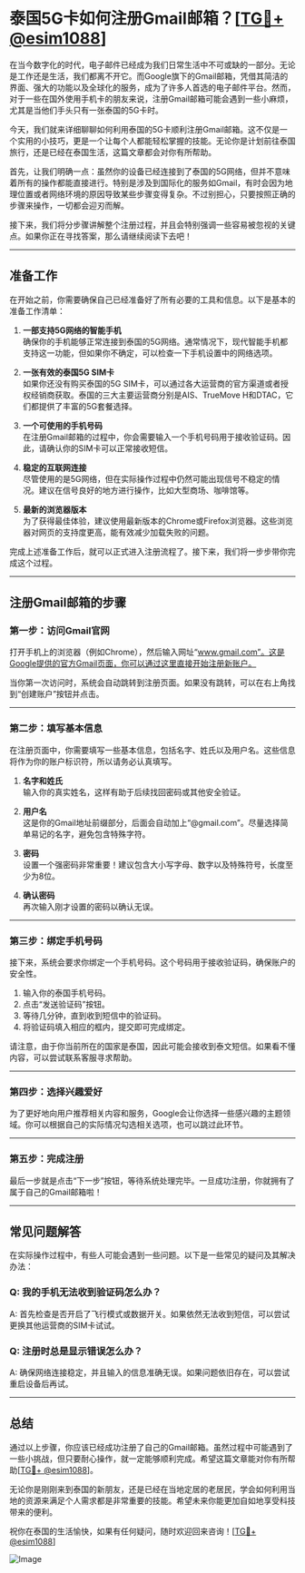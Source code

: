 # 泰国5G卡如何注册Gmail邮箱？[[TG💪+ @esim1088](https://t.me/s/esim1088)]

在当今数字化的时代，电子邮件已经成为我们日常生活中不可或缺的一部分。无论是工作还是生活，我们都离不开它。而Google旗下的Gmail邮箱，凭借其简洁的界面、强大的功能以及全球化的服务，成为了许多人首选的电子邮件平台。然而，对于一些在国外使用手机卡的朋友来说，注册Gmail邮箱可能会遇到一些小麻烦，尤其是当他们手头只有一张泰国的5G卡时。

今天，我们就来详细聊聊如何利用泰国的5G卡顺利注册Gmail邮箱。这不仅是一个实用的小技巧，更是一个让每个人都能轻松掌握的技能。无论你是计划前往泰国旅行，还是已经在泰国生活，这篇文章都会对你有所帮助。

首先，让我们明确一点：虽然你的设备已经连接到了泰国的5G网络，但并不意味着所有的操作都能直接进行。特别是涉及到国际化的服务如Gmail，有时会因为地理位置或者网络环境的原因导致某些步骤变得复杂。不过别担心，只要按照正确的步骤来操作，一切都会迎刃而解。

接下来，我们将分步骤讲解整个注册过程，并且会特别强调一些容易被忽视的关键点。如果你正在寻找答案，那么请继续阅读下去吧！

---

## 准备工作

在开始之前，你需要确保自己已经准备好了所有必要的工具和信息。以下是基本的准备工作清单：

1. **一部支持5G网络的智能手机**  
   确保你的手机能够正常连接到泰国的5G网络。通常情况下，现代智能手机都支持这一功能，但如果你不确定，可以检查一下手机设置中的网络选项。

2. **一张有效的泰国5G SIM卡**  
   如果你还没有购买泰国的5G SIM卡，可以通过各大运营商的官方渠道或者授权经销商获取。泰国的三大主要运营商分别是AIS、TrueMove H和DTAC，它们都提供了丰富的5G套餐选择。

3. **一个可使用的手机号码**  
   在注册Gmail邮箱的过程中，你会需要输入一个手机号码用于接收验证码。因此，请确认你的SIM卡可以正常接收短信。

4. **稳定的互联网连接**  
   尽管使用的是5G网络，但在实际操作过程中仍然可能出现信号不稳定的情况。建议在信号良好的地方进行操作，比如大型商场、咖啡馆等。

5. **最新的浏览器版本**  
   为了获得最佳体验，建议使用最新版本的Chrome或Firefox浏览器。这些浏览器对网页的支持度更高，能有效减少加载失败的问题。

完成上述准备工作后，就可以正式进入注册流程了。接下来，我们将一步步带你完成这个过程。

---

## 注册Gmail邮箱的步骤

### 第一步：访问Gmail官网

打开手机上的浏览器（例如Chrome），然后输入网址“www.gmail.com”。这是Google提供的官方Gmail页面，你可以通过这里直接开始注册新账户。

当你第一次访问时，系统会自动跳转到注册页面。如果没有跳转，可以在右上角找到“创建账户”按钮并点击。

---

### 第二步：填写基本信息

在注册页面中，你需要填写一些基本信息，包括名字、姓氏以及用户名。这些信息将作为你的账户标识符，所以请务必认真填写。

1. **名字和姓氏**  
   输入你的真实姓名，这样有助于后续找回密码或其他安全验证。

2. **用户名**  
   这是你的Gmail地址前缀部分，后面会自动加上“@gmail.com”。尽量选择简单易记的名字，避免包含特殊字符。

3. **密码**  
   设置一个强密码非常重要！建议包含大小写字母、数字以及特殊符号，长度至少为8位。

4. **确认密码**  
   再次输入刚才设置的密码以确认无误。

---

### 第三步：绑定手机号码

接下来，系统会要求你绑定一个手机号码。这个号码用于接收验证码，确保账户的安全性。

1. 输入你的泰国手机号码。
2. 点击“发送验证码”按钮。
3. 等待几分钟，直到收到短信中的验证码。
4. 将验证码填入相应的框内，提交即可完成绑定。

请注意，由于你当前所在的国家是泰国，因此可能会接收到泰文短信。如果看不懂内容，可以尝试联系客服寻求帮助。

---

### 第四步：选择兴趣爱好

为了更好地向用户推荐相关内容和服务，Google会让你选择一些感兴趣的主题领域。你可以根据自己的实际情况勾选相关选项，也可以跳过此环节。

---

### 第五步：完成注册

最后一步就是点击“下一步”按钮，等待系统处理完毕。一旦成功注册，你就拥有了属于自己的Gmail邮箱啦！

---

## 常见问题解答

在实际操作过程中，有些人可能会遇到一些问题。以下是一些常见的疑问及其解决办法：

### Q: 我的手机无法收到验证码怎么办？
A: 首先检查是否开启了飞行模式或数据开关。如果依然无法收到短信，可以尝试更换其他运营商的SIM卡试试。

### Q: 注册时总是显示错误怎么办？
A: 确保网络连接稳定，并且输入的信息准确无误。如果问题依旧存在，可以尝试重启设备后再试。

---

## 总结

通过以上步骤，你应该已经成功注册了自己的Gmail邮箱。虽然过程中可能遇到了一些小挑战，但只要耐心操作，就一定能够顺利完成。希望这篇文章能对你有所帮助[[TG💪+ @esim1088](https://t.me/s/esim1088)]。

无论你是刚刚来到泰国的新朋友，还是已经在当地定居的老居民，学会如何利用当地的资源来满足个人需求都是非常重要的技能。希望未来你能更加自如地享受科技带来的便利。

祝你在泰国的生活愉快，如果有任何疑问，随时欢迎回来咨询！[[TG💪+ @esim1088](https://t.me/s/esim1088)]  

![Image](https://i.postimg.cc/4NQfJmqS/Snipaste-2025-05-13-00-14-12.png)